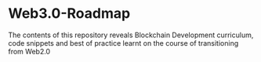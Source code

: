 # Web3.0-Roadmap
The contents of this repository reveals Blockchain Development curriculum, code snippets and best of practice learnt on the course of transitioning from Web2.0
